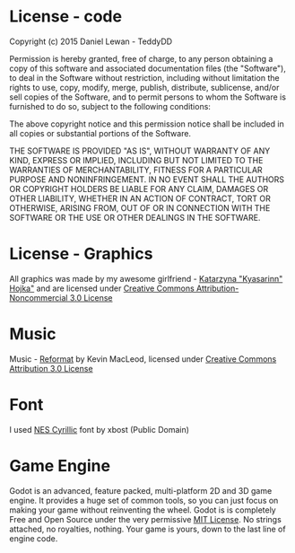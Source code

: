 # License - code
Copyright (c) 2015 Daniel Lewan - TeddyDD

Permission is hereby granted, free of charge, to any person obtaining a copy
of this software and associated documentation files (the "Software"), to deal
in the Software without restriction, including without limitation the rights
to use, copy, modify, merge, publish, distribute, sublicense, and/or sell
copies of the Software, and to permit persons to whom the Software is
furnished to do so, subject to the following conditions:

The above copyright notice and this permission notice shall be included in
all copies or substantial portions of the Software.

THE SOFTWARE IS PROVIDED "AS IS", WITHOUT WARRANTY OF ANY KIND, EXPRESS OR
IMPLIED, INCLUDING BUT NOT LIMITED TO THE WARRANTIES OF MERCHANTABILITY,
FITNESS FOR A PARTICULAR PURPOSE AND NONINFRINGEMENT. IN NO EVENT SHALL THE
AUTHORS OR COPYRIGHT HOLDERS BE LIABLE FOR ANY CLAIM, DAMAGES OR OTHER
LIABILITY, WHETHER IN AN ACTION OF CONTRACT, TORT OR OTHERWISE, ARISING FROM,
OUT OF OR IN CONNECTION WITH THE SOFTWARE OR THE USE OR OTHER DEALINGS IN
THE SOFTWARE.

# License - Graphics
All graphics was made by my awesome girlfriend - [Katarzyna "Kyasarinn" Hojka"](http://kyasarinn.deviantart.com/) and are licensed under [Creative Commons Attribution-Noncommercial 3.0 License](https://creativecommons.org/licenses/by-nc/3.0/)

# Music
Music - [Reformat](http://incompetech.com/music/royalty-free/index.html?isrc=USUAN1500020) by Kevin MacLeod, licensed under [Creative Commons Attribution 3.0 License](http://creativecommons.org/licenses/by/3.0/)

# Font
I used [NES Cyrillic](http://www.pentacom.jp/pentacom/bitfontmaker2/gallery/?id=234) font by xbost (Public Domain)

# Game Engine
Godot is an advanced, feature packed, multi-platform 2D and 3D game engine. It provides a huge set of common tools, so you can just focus on making your game without reinventing the wheel.
Godot is is completely Free and Open Source under the very permissive [MIT License](https://github.com/okamstudio/godot/blob/master/LICENSE.md). No strings attached, no royalties, nothing. Your game is yours, down to the last line of engine code.

